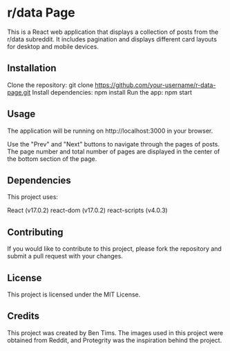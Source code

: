 # r/data Page

This is a React web application that displays a collection of posts from the r/data subreddit. It includes pagination and displays different card layouts for desktop and mobile devices.


## Installation

Clone the repository: git clone https://github.com/your-username/r-data-page.git
Install dependencies: npm install
Run the app: npm start


## Usage

The application will be running on http://localhost:3000 in your browser.

Use the "Prev" and "Next" buttons to navigate through the pages of posts. The page number and total number of pages are displayed in the center of the bottom section of the page.


## Dependencies

This project uses:

React (v17.0.2)
react-dom (v17.0.2)
react-scripts (v4.0.3)


## Contributing

If you would like to contribute to this project, please fork the repository and submit a pull request with your changes.


## License

This project is licensed under the MIT License.


## Credits

This project was created by Ben Tims. The images used in this project were obtained from Reddit, and Protegrity was the inspiration behind the project.
